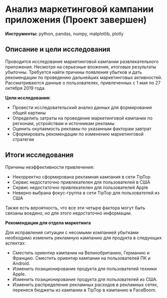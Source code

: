 # Анализ маркетинговой кампании приложения (Проект завершен)
**Инструменты:** python, pandas, numpy, matplotlib, plotly

## Описание и цели исследования

Проводится исследование маркетинговой кампании развлекательного приложения. Несмотря на серьезные вложения, итоговые результаты убыточны. Требуется найти причины появления убытков и дать рекомендации по проведению дальнейших маркетинговых активностей. Рассматриваются данные о пользователях, привлеченных с 1 мая по 27 октября 2019 года.

**Цели исследования:**
* Провести исследовательский анализ данных для формирования общей картины
* Определить затраты на проведение маркетинговой кампании по регионам, устройствам и источникам рекламы
* Оценить окупаемость рекламы по указанным факторам завтрат
* Сформировать рекомендации по изменению маркетинговой стратегии

## Итоги исследования

Причины неэффективности привлечения:
* Некорректно сформирована рекламная кампания в сети TipTop
* Сервис недостаточно привлекателен для пользователей в США
* Сервис недостаточно привлекателен для пользователей Apple
* Неверно выбрана фокус-группа в сети TipTop для пользователей из США

Также есть вероятность, что все эти четыре фактора могут быть связаны воедино, но для этого недостаточно информации.

**Рекомендации для отдела маркетинга**

Для исправления ситуации с несомыми компанией убытками необходимо изменить рекламную кампанию для продукта в следующих аспектах:
* Сместить ориентир кампании на Великобританию, Германию и Францию.    Сместить ориентир кампании на пользователей ПК и Android.
* Изменить позиционирование продукта для пользователей техники Apple.
* Изменить позиционирование продукта для пользователей из США.
* Изменить распределение рекламных расходов в рекламных сетях, перенеся бюджеты из кампании в TipTop в кампанию в FaceBoom.
